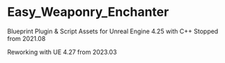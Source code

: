 # Easy_Weaponry_Enchanter
 Blueprint Plugin & Script Assets for Unreal Engine 4.25 with C++
Stopped from 2021.08

Reworking with UE 4.27 from 2023.03
